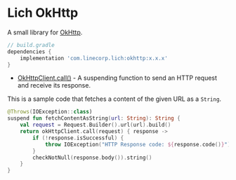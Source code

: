 # Lich OkHttp

A small library for [OkHttp](https://square.github.io/okhttp/).

```groovy
// build.gradle
dependencies {
    implementation 'com.linecorp.lich:okhttp:x.x.x'
}
```

- [OkHttpClient.call()](src/main/java/com/linecorp/lich/okhttp/OkHttpExtensions.kt) - A suspending
function to send an HTTP request and receive its response.

This is a sample code that fetches a content of the given URL as a `String`.
```kotlin
@Throws(IOException::class)
suspend fun fetchContentAsString(url: String): String {
    val request = Request.Builder().url(url).build()
    return okHttpClient.call(request) { response ->
        if (!response.isSuccessful) {
            throw IOException("HTTP Response code: ${response.code()}")
        }
        checkNotNull(response.body()).string()
    }
}
```
